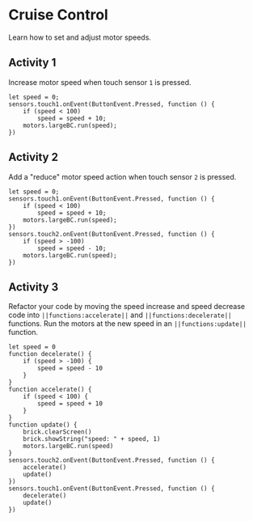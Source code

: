 # Cruise Control

Learn how to set and adjust motor speeds.

## Activity 1

Increase motor speed when touch sensor `1` is pressed.

```blocks
let speed = 0;
sensors.touch1.onEvent(ButtonEvent.Pressed, function () {
    if (speed < 100)
        speed = speed + 10;
    motors.largeBC.run(speed);
}) 
```

## Activity 2

Add a "reduce" motor speed action when touch sensor `2` is pressed.

```blocks
let speed = 0;
sensors.touch1.onEvent(ButtonEvent.Pressed, function () {
    if (speed < 100)
        speed = speed + 10;
    motors.largeBC.run(speed);
}) 
sensors.touch2.onEvent(ButtonEvent.Pressed, function () {
    if (speed > -100)
        speed = speed - 10;
    motors.largeBC.run(speed);
}) 
```

## Activity 3

Refactor your code by moving the speed increase and speed decrease code into ``||functions:accelerate||`` and ``||functions:decelerate||`` functions. Run the motors at the new speed in an ``||functions:update||`` function.

```blocks
let speed = 0
function decelerate() {
    if (speed > -100) {
        speed = speed - 10
    }
}
function accelerate() {
    if (speed < 100) {
        speed = speed + 10
    }
}
function update() {
    brick.clearScreen()
    brick.showString("speed: " + speed, 1)
    motors.largeBC.run(speed)
}
sensors.touch2.onEvent(ButtonEvent.Pressed, function () {
    accelerate()
    update()
})
sensors.touch1.onEvent(ButtonEvent.Pressed, function () {
    decelerate()
    update()
})
```